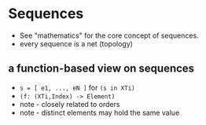 
<!-- ======================================================================= -->
# Sequences

* See "mathematics" for the core concept of sequences.
* every sequence is a net (topology)

<!-- ======================================================================= -->
## a function-based view on sequences

* `s = [ e1, ..., eN ]` for `(s in XTi)`
* `(f: (XTi,Index) -> Element)`
* note - closely related to orders
* note - distinct elements may hold the same value
